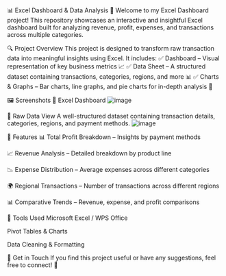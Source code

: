 📊 Excel Dashboard & Data Analysis
🚀 Welcome to my Excel Dashboard project! This repository showcases an interactive and insightful Excel dashboard built for analyzing revenue, profit, expenses, and transactions across multiple categories.

🔍 Project Overview
This project is designed to transform raw transaction data into meaningful insights using Excel. It includes:
✅ Dashboard – Visual representation of key business metrics 📈
✅ Data Sheet – A structured dataset containing transactions, categories, regions, and more 📊
✅ Charts & Graphs – Bar charts, line graphs, and pie charts for in-depth analysis 🎯

🖼️ Screenshots
📌 Excel Dashboard
![image](https://github.com/user-attachments/assets/79bd96b7-9ef3-47dc-afc7-a32fcdbbde1d)


📌 Raw Data View
A well-structured dataset containing transaction details, categories, regions, and payment methods.
![image](https://github.com/user-attachments/assets/0cf2be29-2fcd-495e-aead-774f5d7c651f)


📌 Features
📊 Total Profit Breakdown – Insights by payment methods

📈 Revenue Analysis – Detailed breakdown by product line

📉 Expense Distribution – Average expenses across different categories

🌍 Regional Transactions – Number of transactions across different regions

📊 Comparative Trends – Revenue, expense, and profit comparisons

🔧 Tools Used
Microsoft Excel / WPS Office

Pivot Tables & Charts

Data Cleaning & Formatting

📩 Get in Touch
If you find this project useful or have any suggestions, feel free to connect! 🚀

